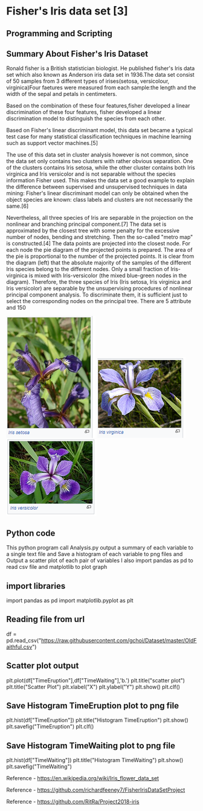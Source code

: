 # Fisher's Iris data set [3]

## Programming and Scripting

## Summary About Fisher's Iris Dataset

Ronald fisher is a British statistician biologist. He published fisher's Iris data set which also known as Anderson iris data set in 1936.The data set consist of 50 samples from 3 different types of irises(setosa, versicolour, virginica)Four faetures were measured from each sample:the length and the width of the sepal and petals in centimeters.

Based on the combination of these four features,fisher developed a linear discrimination of these four features, fisher developed a linear discrimination model to distinguish the species from each other.

Based on Fisher's linear discriminant model, this data set became a typical test case for many statistical classification techniques in machine learning such as support vector machines.[5]

The use of this data set in cluster analysis however is not common, since the data set only contains two clusters with rather obvious separation. One of the clusters contains Iris setosa, while the other cluster contains both Iris virginica and Iris versicolor and is not separable without the species information Fisher used. This makes the data set a good example to explain the difference between supervised and unsupervised techniques in data mining: Fisher's linear discriminant model can only be obtained when the object species are known: class labels and clusters are not necessarily the same.[6]

Nevertheless, all three species of Iris are separable in the projection on the nonlinear and branching principal component.[7] The data set is approximated by the closest tree with some penalty for the excessive number of nodes, bending and stretching. Then the so-called "metro map" is constructed.[4] The data points are projected into the closest node. For each node the pie diagram of the projected points is prepared. The area of the pie is proportional to the number of the projected points. It is clear from the diagram (left) that the absolute majority of the samples of the different Iris species belong to the different nodes. Only a small fraction of Iris-virginica is mixed with Iris-versicolor (the mixed blue-green nodes in the diagram). Therefore, the three species of Iris (Iris setosa, Iris virginica and Iris versicolor) are separable by the unsupervising procedures of nonlinear principal component analysis. To discriminate them, it is sufficient just to select the corresponding nodes on the principal tree.
There are 5 attribute and 150

![Capture1.PNG](https://github.com/G00387847/BonnyProject2020/blob/master/Images/Capture1.PNG)
![Capture2.PNG](https://github.com/G00387847/BonnyProject2020/blob/master/Images/Capture2.PNG)
![Capture3.PNG](https://github.com/G00387847/BonnyProject2020/blob/master/Images/Capture3.PNG)

## Python code
 This python program call Analysis.py
 output a summary of each variable to a single text file and
 Save a histogram of each variable to png files and
 Output a scatter plot of each pair of variables
 I also import pandas as pd to read csv file and matplotlib to plot graph

## import libraries
import pandas as pd
import matplotlib.pyplot as plt

## Reading file from url
df = pd.read_csv("https://raw.githubusercontent.com/gchoi/Dataset/master/OldFaithful.csv")

## Scatter plot output
plt.plot(df["TimeEruption"],df["TimeWaiting"],'b.')
plt.title("scatter plot")
plt.title("Scatter Plot")
plt.xlabel("X")
plt.ylabel("Y")
plt.show()
plt.clf()

## Save Histogram TimeEruption plot to png file
plt.hist(df["TimeEruption"])
plt.title("Histogram TimeEruption")
plt.show()
plt.savefig("TimeEruption")
plt.clf()

## Save Histogram TimeWaiting plot to png file
plt.hist(df["TimeWaiting"])
plt.title("Histogram TimeWaiting")
plt.show()
plt.savefig("TimeWaiting")



Reference - https://en.wikipedia.org/wiki/Iris_flower_data_set
                     
Reference - https://github.com/richardfeeney7/FisherIrisDataSetProject
                  
Reference - https://github.com/RitRa/Project2018-iris
           


        
        


         

